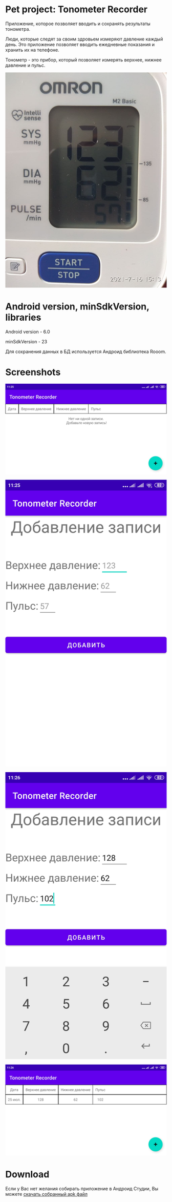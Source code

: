 # Pet project: Tonometer Recorder

Приложение, которое позволяет вводить и сохранять результаты тонометра.

Люди, которые следят за своим здровьем измеряют давление каждый день.
Это приложение позволяет вводить ежедневные показания и хранить их на телефоне.

Тонометр - это прибор, который позволяет измерять верхнее, нижнее давление и пульс.

![tonometer](./screenshots/tonometer.jpg)

# Android version, minSdkVersion, libraries

Android version - 6.0

minSdkVersion - 23

Для сохранения данных в БД используется Андроид библиотека Rooom.

# Screenshots

![](./screenshots/1.jpg)

![](./screenshots/2.jpg)

![](./screenshots/3.jpg)

![](./screenshots/4.jpg)

# Download

Если у Вас нет желания собирать приложение в Андроид Студии, Вы можете [скачать собранный apk файл](https://github.com/user576g/TonometerRecorder/releases/download/0.0.0/app-release.apk)
